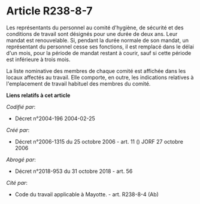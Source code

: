 # Article R238-8-7

Les représentants du personnel au comité d'hygiène, de sécurité et des conditions de travail sont désignés pour une durée de
deux ans. Leur mandat est renouvelable. Si, pendant la durée normale de son mandat, un représentant du personnel cesse ses
fonctions, il est remplacé dans le délai d'un mois, pour la période de mandat restant à courir, sauf si cette période est
inférieure à trois mois.

La liste nominative des membres de chaque comité est affichée dans les locaux affectés au travail. Elle comporte, en outre,
les indications relatives à l'emplacement de travail habituel des membres du comité.

**Liens relatifs à cet article**

_Codifié par_:

  - Décret n°2004-196 2004-02-25

_Créé par_:

  - Décret n°2006-1315 du 25 octobre 2006 - art. 11 () JORF 27 octobre 2006

_Abrogé par_:

  - Décret n°2018-953 du 31 octobre 2018 - art. 56

_Cité par_:

  - Code du travail applicable à Mayotte. - art. R238-8-4 (Ab)
